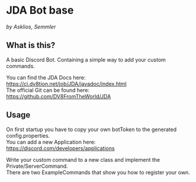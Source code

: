 # JDA Bot base 
_by Asklios, Semmler_

## What is this?
A basic Discord Bot. Containing a simple way to add your custom commands.

You can find the JDA Docs here: https://ci.dv8tion.net/job/JDA/javadoc/index.html \
The official Git can be found here: https://github.com/DV8FromTheWorld/JDA

## Usage
On first startup you have to copy your own botToken to the generated config.properties. \
You can add a new Application here: https://discord.com/developers/applications

Write your custom command to a new class and implement the Private/ServerCommand. \
There are two ExampleCommands that show you how to register your own.